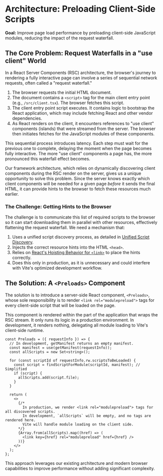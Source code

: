 # Architecture: Preloading Client-Side Scripts

**Goal:** Improve page load performance by preloading client-side JavaScript modules, reducing the impact of the request waterfall.

## The Core Problem: Request Waterfalls in a "use client" World

In a React Server Components (RSC) architecture, the browser's journey to rendering a fully interactive page can involve a series of sequential network requests, often called a "request waterfall."

1.  The browser requests the initial HTML document.
2.  The document contains a `<script>` tag for the main client entry point (e.g., `/src/client.tsx`). The browser fetches this script.
3.  The client entry point script executes. It contains logic to bootstrap the React application, which may include fetching React and other vendor dependencies.
4.  As React renders on the client, it encounters references to "use client" components (islands) that were streamed from the server. The browser then initiates fetches for the JavaScript modules of these components.

This sequential process introduces latency. Each step must wait for the previous one to complete, delaying the moment when the page becomes fully interactive. The more "use client" components a page has, the more pronounced this waterfall effect becomes.

Our framework architecture, which relies on dynamically discovering client components during the RSC render on the server, gives us a unique opportunity to solve this problem. Since the server knows exactly which client components will be needed for a given page *before* it sends the final HTML, it can provide hints to the browser to fetch these resources much earlier.

### The Challenge: Getting Hints to the Browser

The challenge is to communicate this list of required scripts to the browser so it can start downloading them in parallel with other resources, effectively flattening the request waterfall. We need a mechanism that:

1.  Uses a unified script discovery process, as detailed in [Unified Script Discovery](./unifiedScriptDiscovery.md).
2.  Injects the correct resource hints into the HTML `<head>`.
3.  Relies on [React's Hoisting Behavior for `<link>`](./reactHoisting.md) to place the hints correctly.
4.  Does this only in production, as it is unnecessary and could interfere with Vite's optimized development workflow.

## The Solution: A `<Preloads>` Component

The solution is to introduce a server-side React component, `<Preloads>`, whose sole responsibility is to render `<link rel="modulepreload">` tags for every client-side script that will be loaded on the page.

This component is rendered within the part of the application that wraps the RSC stream. It only runs its logic in a production environment. In development, it renders nothing, delegating all module loading to Vite's client-side runtime.

```tsx
const Preloads = ({ requestInfo }) => {
  // In development, getManifest returns an empty manifest.
  const manifest = use(getManifest(requestInfo));
  const allScripts = new Set<string>();

  for (const scriptId of requestInfo.rw.scriptsToBeLoaded) {
    const script = findScriptForModule(scriptId, manifest); // Simplified
    if (script) {
      allScripts.add(script.file);
    }
  }

  return (
    <>
      {/*
        In production, we render <link rel="modulepreload"> tags for all discovered scripts.
        In development, `allScripts` will be empty, and no tags are rendered here.
        Vite will handle module loading on the client side.
      */}
      {Array.from(allScripts).map((href) => (
        <link key={href} rel="modulepreload" href={href} />
      ))}
    </>
  );
};
```
This approach leverages our existing architecture and modern browser capabilities to improve performance without adding significant complexity.
